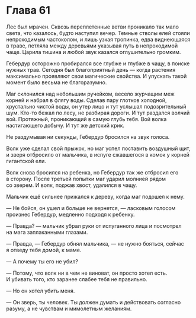 # Глава 61

Лес был мрачен. Сквозь переплетенные ветви проникало так мало света, что казалось, будто наступил вечер. Темные стволы елей стояли непроходимым частоколом, и лишь узкая тропинка, едва виднеющаяся в траве, петляла между деревьями указывая путь в непроходимой чаще. Царила тишина и любой звук казался оглушительно громким.

Гебердур осторожно пробирался все глубже и глубже в чащу, в поиске нужных трав. Сегодня был благоприятный день — когда растения максимально проявляют свои магические свойства. И упускать такой момент было весьма не благоразумно.

Маг склонился над небольшим ручейком, весело журчащим меж корней и набрал в флягу воды. Сделав пару глотков холодной, хрустально чистой воды, он утер лицо и тут услышал подозрительный шум. Кто-то бежал по лесу, не разбирая дороги. И тут раздался волчий вой. Протяжный, проникающий в самую глубь тебя. Вой волка настигающего добычу. И тут же детский крик.

Не раздумывая ни секунды, Гебердур бросился на звук голоса.

Волк уже сделал свой прыжок, но маг успел поставить воздушный щит, и зверя отбросило от мальчика, в испуге сжавшегося в комок у корней гигантской ели.

Волк снова бросился на ребенка, но Гебердур так же отбросил его в сторону. После третьей попытки маг ударил молнией рядом со зверем. И волк, поджав хвост, удалился в чащу.

Мальчик ещё сильнее прижался к дереву, когда маг подошел к нему.

— Не бойся, он ушел и больше не вернется, — ласковым голосом произнес Гебердур, медленно подходя к ребенку.

— Правда? — мальчик убрал руки от испуганного лица и посмотрел на мага заплаканными глазами.

— Правда, — Гебердур обнял мальчика, — не нужно бояться, сейчас я отведу тебя домой, к маме.

— А почему ты его не убил?

— Потому, что волк ни в чем не виноват, он просто хотел есть. И убивать того, кто заранее слабее тебя не правильно.

— Но он хотел убить меня.

— Он зверь, ты человек. Ты должен думать и действовать согласно разуму, а не чувствам и мимолетным желаниям.

